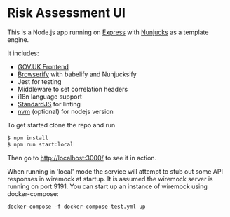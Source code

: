 # Risk Assessment UI

This is a Node.js app running on [Express] with [Nunjucks] as a template engine.

It includes:
- [GOV.UK Frontend]
- [Browserify] with babelify and Nunjucksify
- Jest for testing
- Middleware to set correlation headers
- i18n language support
- [StandardJS] for linting
- [nvm] (optional) for nodejs version

To get started clone the repo and run

``` bash
$ npm install
$ npm run start:local
```
Then go to [http://localhost:3000/](http://localhost:3000/) to see it in action.

When running in 'local' mode the service will attempt to stub out some API responses in wiremock at startup. It is assumed the wiremock server is running on port 9191. You can start up an instance of wiremock using docker-compose:

```
docker-compose -f docker-compose-test.yml up
```




[Express]: https://expressjs.com/
[Nunjucks]: https://mozilla.github.io/nunjucks/
[Snyk]: https://snyk.io/
[GOV.UK Frontend]: https://design-system.service.gov.uk/
[Browserify]: http://browserify.org/
[StandardJS]: https://standardjs.com/
[nvm]: https://github.com/creationix/nvm

